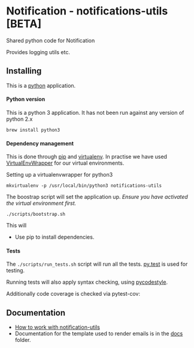 # Notification - notifications-utils [BETA]
Shared python code for Notification

Provides logging utils etc.

## Installing

This is a [python](https://www.python.org/) application.

#### Python version
This is a python 3 application. It has not been run against any version of python 2.x

    brew install python3

#### Dependency management

This is done through [pip](https://pip.readthedocs.io) and [virtualenv](https://virtualenv.readthedocs.org/en/latest/). In practise we have used
[VirtualEnvWrapper](http://virtualenvwrapper.readthedocs.org/en/latest/command_ref.html) for our virtual environments.

Setting up a virtualenvwrapper for python3

    mkvirtualenv -p /usr/local/bin/python3 notifications-utils


The boostrap script will set the application up. *Ensure you have activated the virtual environment first.*

    ./scripts/bootstrap.sh

This will

* Use pip to install dependencies.

#### Tests

The `./scripts/run_tests.sh` script will run all the tests. [py.test](http://pytest.org/latest/) is used for testing.

Running tests will also apply syntax checking, using [pycodestyle](https://pypi.python.org/pypi/pycodestyle).

Additionally code coverage is checked via pytest-cov:

## Documentation

* [How to work with notification-utils](https://github.com/cds-snc/notification-utils/wiki/How-to-work-with-notification-utils-locally)
* Documentation for the template used to render emails is in the [docs](./docs/README.md) folder.
